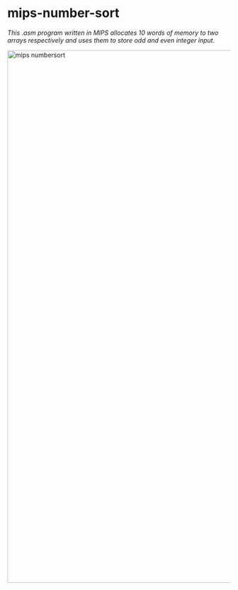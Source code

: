 # mips-number-sort

<i>This .asm program written in MIPS allocates 10 words of memory to two arrays respectively and uses them to store odd and even integer input.</i>

<img width="1200" alt="mips numbersort" src="https://user-images.githubusercontent.com/75505093/167342447-39e3bdf6-46c0-4325-a69e-f2011c201297.gif">

